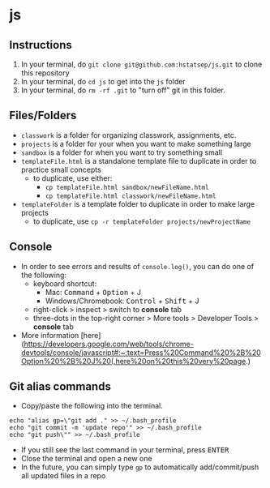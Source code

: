 # js

## Instructions
1. In your terminal, do `git clone git@github.com:hstatsep/js.git` to clone this repository
2. In your terminal, do `cd js` to get into the `js` folder
3. In your terminal, do `rm -rf .git` to "turn off" git in this folder.

## Files/Folders
* `classwork` is a folder for organizing classwork, assignments, etc.
* `projects` is a folder for your when you want to make something large
* `sandbox` is a folder for when you want to try something small
* `templateFile.html` is a standalone template file to duplicate in order to practice small concepts
  * to duplicate, use either:
    * `cp templateFile.html sandbox/newFileName.html`
    * `cp templateFile.html classwork/newFileName.html`
* `templateFolder` is a template folder to duplicate in order to make large projects
  * to duplicate, use `cp -r templateFolder projects/newProjectName`

## Console
* In order to see errors and results of `console.log()`, you can do one of the following:
  * keyboard shortcut:
    * Mac: <kbd>Command</kbd> + <kbd>Option</kbd> + J
    * Windows/Chromebook: <kbd>Control</kbd> + <kbd>Shift</kbd> + J
  * right-click > inspect > switch to **console** tab
  * three-dots in the top-right corner > More tools > Developer Tools > **console** tab
* More information [here](https://developers.google.com/web/tools/chrome-devtools/console/javascript#:~:text=Press%20Command%20%2B%20Option%20%2B%20J%20(,here%20on%20this%20very%20page.)

## Git alias commands
* Copy/paste the following into the terminal.
```
echo "alias gp=\"git add ." >> ~/.bash_profile
echo "git commit -m 'update repo'" >> ~/.bash_profile
echo "git push\"" >> ~/.bash_profile

```
* If you still see the last command in your terminal, press <kbd>ENTER</kbd>
* Close the terminal and open a new one
* In the future, you can simply type `gp` to automatically add/commit/push all updated files in a repo